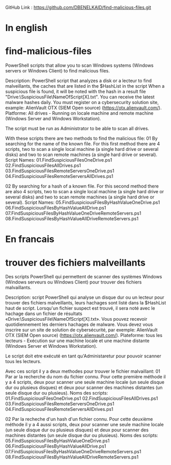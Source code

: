 GitHub Link : https://github.com/DBENELKAID/find-malicious-files.git

# In english

# find-malicious-files
PowerShell scripts that allow you to scan Windows systems (Windows servers or Windows Client) to find malicious files.

Description: PowerShell script that analyzes a disk or a lecteur to find malveillants, the caches that are listed in the $HashList in the script
When a suspicious file is found, it will be noted with the hash in a result file "Drive:\SuspiciousFile\NameOfScript[X].txt".
You can receive the latest malware hashes daily. You must register on a cybersecurity solution site, example: AlienVault OTX (SIEM Open source) (https://otx.alienvault.com/). 
Platforme: All drives - Running on locale machine and remote machine (Windows Server and Windows Workstation).

The script must be run as Administrator to be able to scan all drives.



With these scripts there are two methods to find the malicious file:
01 By searching for the name of the known file.
For this first method there are 4 scripts, two to scan a single local machine (a single hard drive or several disks) and two to scan remote machines (a single hard drive or several).
Script Names:
  01.FindSuspiciousFilesOneDrive.ps1
  02.FindSuspiciousFilesAllDrives.ps1
  03.FindSuspiciousFilesRemoteServersOneDrive.ps1
  04.FindSuspiciousFilesRemoteServersAllDrives.ps1

02 By searching for a hash of a known file.
For this second method there are also 4 scripts, two to scan a single local machine (a single hard drive or several disks) and two to scan remote machines (a single hard drive or several).
Script Names:
  05.FindSuspiciousFilesByHashValueOneDrive.ps1
  06.FindSuspiciousFilesByHashValueAllDrive.ps1
  07.FindSuspiciousFilesByHashValueOneDriveRemoteServers.ps1
  08.FindSuspiciousFilesByHashValueAllDriveRemoteServers.ps1
  

# En francais

# trouver des fichiers malveillants
Des scripts PowerShell qui permettent de scanner des systèmes Windows (Windows serveurs ou Windows Client) pour trouver des fichiers malvaillants.

Description: script PowerShell qui analyse un disque dur ou un lecteur pour trouver des fichiers malveillants, leurs hachages sont listé dans la $HashList haut de script.
Lorsqu'un fichier suspect est trouvé, il sera noté avec le hachage dans un fichier de résultats «Drive:\SuspiciousFile\NameOfScript[X].txt».
Vous pouvez recevoir quotidiennement les derniers hachages de malware. Vous devez vous inscrire sur un site de solution de cybersécurité, par exemple: AlienVault OTX (SIEM Open source) (https://otx.alienvault.com/).
Plateforme: tous les lecteurs - Exécution sur une machine locale et une machine distante (Windows Server et Windows Workstation).

Le script doit etre exécuté en tant qu'Administaretur pour pouvoir scanner tous les lecteurs.

Avec ces script il y a deux methodes pour trouver le fichier malvaillant:
01 Par ar la recherche du nom du fichier connu.
Pour cette première méthode il y a 4 scripts, deux pour scanner une seule machine locale (un seule disque dur ou plusieus disques) et deux pour scanner des machines distantes  (un seule disque dur ou plusieus).
Noms des scripts:
  01.FindSuspiciousFilesOneDrive.ps1
  02.FindSuspiciousFilesAllDrives.ps1
  03.FindSuspiciousFilesRemoteServersOneDrive.ps1
  04.FindSuspiciousFilesRemoteServersAllDrives.ps1

02 Par la recheche d'un hash d'un fichier connu.
Pour cette deuxième méthode il y a 4 aussi scripts, deux pour scanner une seule machine locale (un seule disque dur ou plusieus disques) et deux pour scanner des machines distantes  (un seule disque dur ou plusieus).
Noms des scripts:
  05.FindSuspiciousFilesByHashValueOneDrive.ps1
  06.FindSuspiciousFilesByHashValueAllDrive.ps1
  07.FindSuspiciousFilesByHashValueOneDriveRemoteServers.ps1
  08.FindSuspiciousFilesByHashValueAllDriveRemoteServers.ps1
